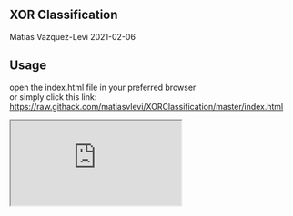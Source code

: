 XOR Classification
-----------------------
Matias Vazquez-Levi 2021-02-06

Usage
--------
open the index.html file in your preferred browser <br />or simply click this link: https://raw.githack.com/matiasvlevi/XORClassification/master/index.html

<iframe src="https://raw.githack.com/matiasvlevi/XORClassification/master/index.html" >

</iframe
